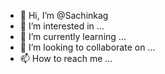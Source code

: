 - 👋 Hi, I’m @Sachinkag
- 👀 I’m interested in ...
- 🌱 I’m currently learning ...
- 💞️ I’m looking to collaborate on ...
- 📫 How to reach me ...

<!---
Sachinkag/Sachinkag is a ✨ special ✨ repository because its `README.md` (this file) appears on your GitHub profile.
You can click the Preview link to take a look at your changes.
--->
